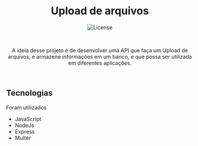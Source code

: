 <h1 align="center">Upload de arquivos</h1>

<p align="center">
    <img alt="License" src="https://img.shields.io/static/v1?label=license&message=MIT&color=49AA26&labelColor=000000">
</p>

</br>

<p align="center">A ideia desse projeto é de desenvolver uma API que faça um Upload de arquivos, e armazene informações em um banco, e que possa ser utilizada em diferentes aplicações.</p>

</br>

## Tecnologias

Foram utilizados

- JavaScript
- NodeJs
- Express
- Multer